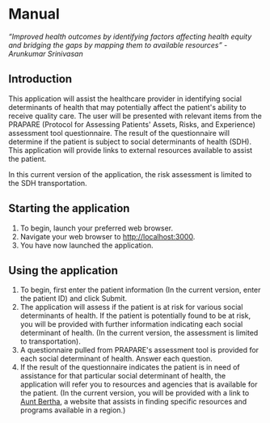 ﻿# Manual
*“Improved health outcomes by identifying factors affecting health equity and bridging the gaps by mapping them to available resources” - Arunkumar Srinivasan*

## Introduction

This application will assist the healthcare provider in identifying social determinants of health that may potentially affect the patient's ability to receive quality care. The user will be presented with relevant items from the PRAPARE (Protocol for Assessing Patients' Assets, Risks, and Experience) assessment tool questionnaire. The result of the questionnaire will determine if the patient is subject to social determinants of health (SDH). This application will provide links to external resources available to assist the patient.

In this current version of the application, the risk assessment is limited to the SDH transportation.

## Starting the application

 1. To begin, launch your preferred web browser.
 2.  Navigate your web browser to [http://localhost:3000](http://localhost:3000).
 3. You have now launched the application.

## Using the application

 1. To begin, first enter the patient information (In the current version, enter the patient ID) and click Submit.
 2. The application will assess if the patient is at risk for various social determinants of health. If the patient is potentially found to be at risk, you will be provided with further information indicating each social determinant of health. (In the current version, the assessment is limited to transportation).
 3. A questionnaire pulled from PRAPARE's assessment tool is provided for each social determinant of health. Answer each question.
 4. If the result of the questionnaire indicates the patient is in need of assistance for that particular social determinant of health, the application will refer you to resources and agencies that is available for the patient. (In the current version, you will be provided with a link to [Aunt Bertha](https://www.auntbertha.com/), a website that assists in finding specific resources and programs available in a region.)

